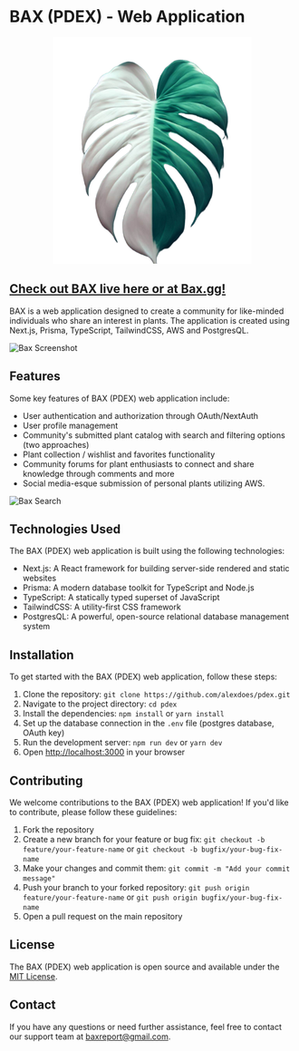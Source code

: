 # BAX (PDEX) - Web Application

<!-- ![Bax Logo](/public/baxlogo.png){width=350, height=400, align:center} -->

<p align="center">
  <img src="/public/baxlogo.png" width="350" height="400">
</p>

## [Check out BAX live here or at Bax.gg!](https://bax.gg)

BAX is a web application designed to create a community for like-minded individuals who share an interest in plants. The application is created using Next.js, Prisma, TypeScript, TailwindCSS, AWS and PostgresQL.

![Bax Screenshot](/public/images/baxSS.png)

## Features

Some key features of BAX (PDEX) web application include:

- User authentication and authorization through OAuth/NextAuth
- User profile management
- Community's submitted plant catalog with search and filtering options (two approaches)
- Plant collection / wishlist and favorites functionality
- Community forums for plant enthusiasts to connect and share knowledge through comments and more
- Social media-esque submission of personal plants utilizing AWS.

![Bax Search](/public/images/baxSearch.png)

## Technologies Used

The BAX (PDEX) web application is built using the following technologies:

- Next.js: A React framework for building server-side rendered and static websites
- Prisma: A modern database toolkit for TypeScript and Node.js
- TypeScript: A statically typed superset of JavaScript
- TailwindCSS: A utility-first CSS framework
- PostgresQL: A powerful, open-source relational database management system

## Installation

To get started with the BAX (PDEX) web application, follow these steps:

1. Clone the repository: `git clone https://github.com/alexdoes/pdex.git`
2. Navigate to the project directory: `cd pdex`
3. Install the dependencies: `npm install` or `yarn install`
4. Set up the database connection in the `.env` file (postgres database, OAuth key)
5. Run the development server: `npm run dev` or `yarn dev`
6. Open [http://localhost:3000](http://localhost:3000) in your browser

## Contributing

We welcome contributions to the BAX (PDEX) web application! If you'd like to contribute, please follow these guidelines:

1. Fork the repository
2. Create a new branch for your feature or bug fix: `git checkout -b feature/your-feature-name` or `git checkout -b bugfix/your-bug-fix-name`
3. Make your changes and commit them: `git commit -m "Add your commit message"`
4. Push your branch to your forked repository: `git push origin feature/your-feature-name` or `git push origin bugfix/your-bug-fix-name`
5. Open a pull request on the main repository

## License

The BAX (PDEX) web application is open source and available under the [MIT License](https://opensource.org/licenses/MIT).

## Contact

If you have any questions or need further assistance, feel free to contact our support team at baxreport@gmail.com.
